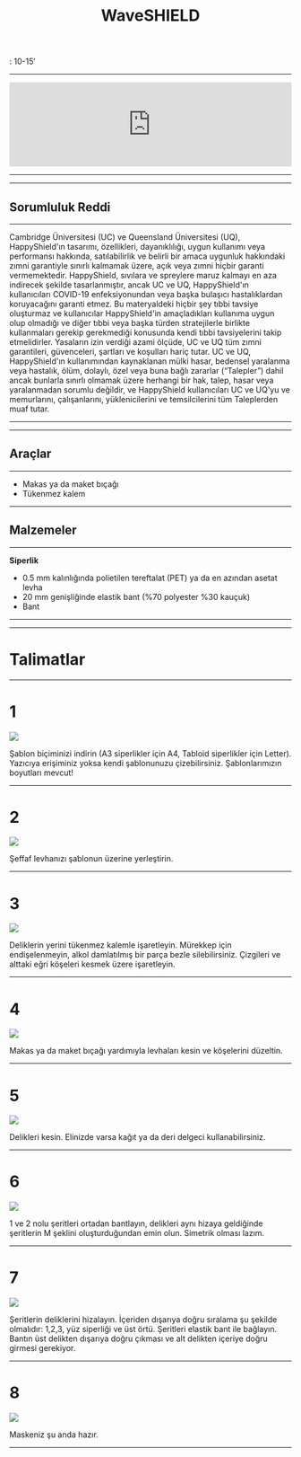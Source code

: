 ﻿---
layout: page
title: WaveSHIELD
tagline: &nbsp <span class="instructionsTaglineEmojiLinks"> <a href = "https://github.com/HappyShield/HappyShield/tree/master/Templates/Waveshield" ><i class="em em-triangular_ruler" aria-role="presentation" aria-label="TRIANGULAR RULER"></i></a></span>
permalink: /wave-shield/tr/
language: tr
---

<i class="em em-timer_clock" aria-role="presentation" aria-label=""></i>: 10-15′

---


<script src="https://snapwidget.com/js/snapwidget.js"></script>
<iframe src="https://snapwidget.com/embed/812110" class="snapwidget-widget" allowtransparency="true" frameborder="0" scrolling="no" style="border:none; overflow:hidden;  width:100%; "></iframe>

---

---

## Sorumluluk Reddi

---

Cambridge Üniversitesi (UC) ve Queensland Üniversitesi (UQ), HappyShield'ın tasarımı, özellikleri, dayanıklılığı, uygun kullanımı veya performansı hakkında, satılabilirlik ve belirli bir amaca uygunluk hakkındaki zımni garantiyle sınırlı kalmamak üzere, açık veya zımni hiçbir garanti vermemektedir. HappyShield, sıvılara ve spreylere maruz kalmayı en aza indirecek şekilde tasarlanmıştır, ancak UC ve UQ, HappyShield'ın kullanıcıları COVID-19 enfeksiyonundan veya başka bulaşıcı hastalıklardan koruyacağını garanti etmez. Bu materyaldeki hiçbir şey tıbbi tavsiye oluşturmaz ve kullanıcılar HappyShield'in amaçladıkları kullanıma uygun olup olmadığı ve diğer tıbbi veya başka türden stratejilerle birlikte kullanmaları gerekip gerekmediği konusunda kendi tıbbi tavsiyelerini takip etmelidirler. Yasaların izin verdiği azami ölçüde, UC ve UQ tüm zımni garantileri, güvenceleri, şartları ve koşulları hariç tutar. UC ve UQ, HappyShield'ın kullanımından kaynaklanan mülki hasar, bedensel yaralanma veya hastalık, ölüm, dolaylı, özel veya buna bağlı zararlar (“Talepler”) dahil ancak bunlarla sınırlı olmamak üzere herhangi bir hak, talep, hasar veya yaralanmadan sorumlu değildir, ve HappyShield kullanıcıları UC ve UQ'yu ve memurlarını, çalışanlarını, yüklenicilerini ve temsilcilerini tüm Taleplerden muaf tutar.

---

--- 

## Araçlar

---

* Makas ya da maket bıçağı
* Tükenmez kalem

---

## Malzemeler

---

**Siperlik**

* 0.5 mm kalınlığında polietilen tereftalat (PET) ya da en azından asetat levha 
* 20 mm genişliğinde elastik bant (%70 polyester %30 kauçuk)
* Bant

---

---

# Talimatlar

---

# 1 

![](./Assets/Output/Steps/01.jpg)

Şablon biçiminizi indirin (A3 siperlikler için A4, Tabloid siperlikler için Letter). Yazıcıya erişiminiz yoksa kendi şablonunuzu çizebilirsiniz. Şablonlarımızın boyutları mevcut!

---

# 2

![](./Assets/Output/Steps/02.jpg)

Şeffaf levhanızı şablonun üzerine yerleştirin. 

---

# 3

![](./Assets/Output/Steps/03.jpg)

Deliklerin yerini tükenmez kalemle işaretleyin. Mürekkep için endişelenmeyin, alkol damlatılmış bir parça bezle silebilirsiniz. Çizgileri ve alttaki eğri köşeleri kesmek üzere işaretleyin. 

---

# 4

![](./Assets/Output/Steps/04.jpg)

Makas ya da maket bıçağı yardımıyla levhaları kesin ve köşelerini düzeltin.

---


# 5

![](./Assets/Output/Steps/05.jpg)

Delikleri kesin. Elinizde varsa kağıt ya da deri delgeci kullanabilirsiniz.

---

# 6

![](./Assets/Output/Steps/06.jpg)

1 ve 2 nolu şeritleri ortadan bantlayın, delikleri aynı hizaya geldiğinde şeritlerin M şeklini oluşturduğundan emin olun. Simetrik olması lazım.

---

# 7

![](./Assets/Output/Steps/07.jpg)

Şeritlerin deliklerini hizalayın. İçeriden dışarıya doğru sıralama şu şekilde olmalıdır: 1,2,3, yüz siperliği ve üst örtü. Şeritleri elastik bant ile bağlayın. Bantın üst delikten dışarıya doğru çıkması ve alt delikten içeriye doğru girmesi gerekiyor.

---

# 8

![](./Assets/Output/Steps/08.jpg)

Maskeniz şu anda hazır.

---



